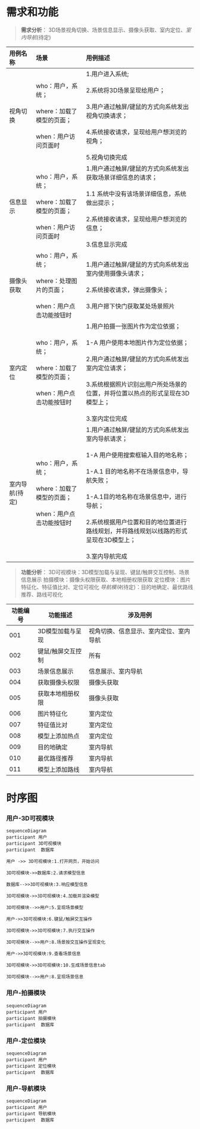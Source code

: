
# 需求和功能

>**需求分析**：
    3D场景视角切换、场景信息显示、摄像头获取、室内定位、*室内导航*(待定)

|用例名称|场景|用例描述|
|:---|:---|:---|
|视角切换|who：用户，系统；<br><br>where：加载了模型的页面；<br><br>when：用户访问页面时|1.用户进入系统;<br><br>2.系统将3D场景呈现给用户；<br><br>3.用户通过触屏/键鼠的方式向系统发出视角切换请求；<br><br>4.系统接收请求，呈现给用户想浏览的视角；<br><br>5.视角切换完成|
|信息显示|who：用户，系统；<br><br>where：加载了模型的页面；<br><br>when：用户访问页面时|1.用户通过触屏/键鼠的方式向系统发出获取场景详细信息的请求；<br><br>1.1 系统中没有该场景详细信息，系统做出提示；<br><br>2.系统接收请求，呈现给用户想浏览的信息；<br><br>3.信息显示完成|
|摄像头获取|who：用户，系统；<br><br>where：处理图片的页面；<br><br>when：用户点击功能按钮时|1.用户通过触屏/键鼠的方式向系统发出室内使用摄像头请求；<br><br>2.系统接收请求，弹出摄像头；<br><br>3.用户摁下快门获取某处场景照片|
|室内定位|who：用户，系统；<br><br>where：加载了模型的页面；<br><br>when：用户点击功能按钮时|1.用户拍摄一张图片作为定位依据；<br><br>1-A 用户使用本地图片作为定位依据；<br><br>2.用户通过触屏/键鼠的方式向系统发出室内定位请求；<br><br>3.系统根据照片识别出用户所处场景的位置，并将位置以热点的形式呈现在3D模型上；<br><br>3.室内定位完成|
|室内导航(待定)|who：用户，系统；<br><br>where：加载了模型的页面；<br><br>when：用户点击功能按钮时|1.用户通过触屏/键鼠的方式向系统发出室内导航请求；<br><br>1-A 用户使用搜索框输入目的地名称；<br><br>1-A.1 目的地名称不在场景信息中，导航失败；<br><br>1-A.1目的地名称在场景信息中，进行导航；<br><br>2.系统根据用户位置和目的地位置进行路线规划，并将路线规划以线路的形式呈现在3D模型上；<br><br>3.室内导航完成|


>**功能分析**：
    3D可视模块：3D模型加载与呈现、键鼠/触屏交互控制、场景信息展示
    拍摄模块：摄像头权限获取、本地相册权限获取
    定位模块：图片特征化、特征值比对、定位可视化
    *导航模块*(待定)：目的地确定、最优路线推荐、路线可视化

|功能编号|功能描述|涉及用例|
|--|--|--|
|001|3D模型加载与呈现|视角切换、信息显示、室内定位、室内导航|
|002|键鼠/触屏交互控制|所有|
|003|场景信息展示|信息展示、室内导航|
|004|获取摄像头权限|摄像头获取|
|005|获取本地相册权限|摄像头获取|
|006|图片特征化|室内定位|
|007|特征值比对|室内定位|
|008|模型上添加热点|室内定位|
|009|目的地确定|室内导航|
|010|最优路径推荐|室内导航|
|011|模型上添加路线|室内导航|

# 时序图
### 用户-3D可视模块
```mermaid
sequenceDiagram
participant 用户
participant 3D可视模块
participant  数据库

用户 ->> 3D可视模块:1.打开网页，开始访问

3D可视模块->>数据库:2.请求模型信息

数据库-->>3D可视模块:3.响应模型信息

3D可视模块->>3D可视模块:4.加载并渲染模型

3D可视模块-->>用户:5.呈现场景模型

用户->>3D可视模块:6.键鼠/触屏交互操作

3D可视模块->>3D可视模块:7.执行交互操作

3D可视模块-->>用户:8.场景按交互操作呈现变化

用户->>3D可视模块:9.查看场景信息

3D可视模块->>3D可视模块:10.生成场景信息tab

3D可视模块-->>用户:8.呈现场景信息   
```
### 用户-拍摄模块
```mermaid
sequenceDiagram
participant 用户
participant 拍摄模块
participant  数据库
```

### 用户-定位模块
```mermaid
sequenceDiagram
participant 用户
participant 定位模块
participant  数据库
```

### 用户-导航模块
```mermaid
sequenceDiagram
participant 用户
participant 导航模块
participant  数据库
```